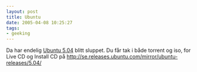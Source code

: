 ```yaml
---
layout: post
title: Ubuntu
date: 2005-04-08 10:25:27
tags: 
- geeking
---
```

Da har endelig <a href="http://www.ubuntulinux.org/504Released">Ubuntu 5.04</a> blitt sluppet. Du får tak i både torrent og iso, for Live CD og Install CD på <a href="http://se.releases.ubuntu.com/mirror/ubuntu-releases/5.04/">http://se.releases.ubuntu.com/mirror/ubuntu-releases/5.04/</a>
